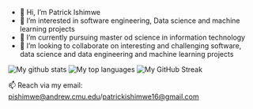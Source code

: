 - 👋 Hi, I’m Patrick Ishimwe
- 👀 I’m interested in software engineering, Data science and machine learning projects
- 🌱 I’m currently pursuing master od science in information technology
- 💞️ I’m looking to collaborate on interesting and challenging software, data science and data engineering and machine learning projects

![My github stats](https://github-readme-stats.vercel.app/api?username=pattyish&show_icons=true&theme=tokyonight)
![My top languages](https://github-readme-stats.anuraghazra1.vercel.app/api/top-langs/?username=pattyish&layout=compact&theme=tokyonight)
![My GitHub Streak](https://github-readme-streak-stats.herokuapp.com?user=pattyish&theme=algolia&date_format=M%20j%5B%2C%20Y%5D)



📫 Reach via my email: pishimwe@andrew.cmu.edu/patrickishimwe16@gmail.com

<!---
pattyish/pattyish is a ✨ special ✨ repository because its `README.md` (this file) appears on your GitHub profile.
You can click the Preview link to take a look at your changes.
--->
